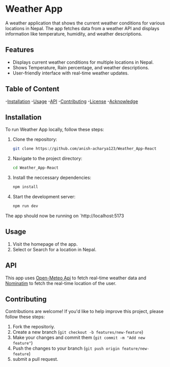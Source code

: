 # Weather App 

A weather application that shows the current weather conditions for various locations in Nepal. The app fetches data from a weather API and displays information like temperature, humidity, and weather descriptions.

## Features 
- Displays current weather conditions for multiple locations in Nepal.
- Shows Temperature, Rain percentage, and weather descriptions.
- User-friendly interface with real-time weather updates.

## Table of Content
-[Installation](#installation)
-[Usage](#usage)
-[API](#api)
-[Contributing](#contributing)
-[License](#license)
-[Acknowledge](#acknowledge)

## Installation

To run Weather App locally, follow these steps:

1. Clone the repository:
    ```bash
    git clone https://github.com/anish-acharya123/Weather_App-React
    ```

2. Navigate to the project directory:
    ```bash
    cd Weather_App-React
    ```

3. Install the neccessary dependencies:
    ```bash
    npm install
    ```

4. Start the development server:
    ```bash
    npm run dev
    ```

The app should now be running on `http://localhost:5173

## Usage

1. Visit the homepage of the app.
2. Select or Search for a location in Nepal.

## API

This app uses [Open-Meteo Api](https://open-meteo.com/)  to fetch real-time weather data and [Nominatim](https://nominatim.openstreetmap.org/) to fetch the real-time location of the user. 


## Contributing

Contributions are welcome! If you'd like to help improve this project, please follow these steps:

1. Fork the repositoriy.
2. Create a new branch (`git checkout -b features/new-feature`)
3. Make your changes and commit them (`git commit -m "Add new feature"`)
4. Push the changes to your branch (`git push origin feature/new-feature`)
3. submit a pull request.




